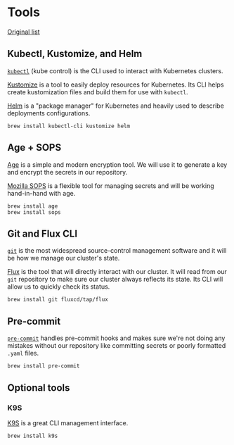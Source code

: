 # Tools

[Original list](https://github.com/k8s-at-home/flux-cluster-template/#-workstation-tools)

## Kubectl, Kustomize, and Helm

[`kubectl`](https://kubernetes.io/docs/reference/kubectl/kubectl/) (kube control) is the CLI used to interact with Kubernetes clusters.

[Kustomize](https://github.com/kubernetes-sigs/kustomize) is a tool to easily deploy resources for Kubernetes. Its CLI helps create kustomization files and build them for use with `kubectl`.

[Helm](https://helm.sh/) is a "package manager" for Kubernetes and heavily used to describe deployments configurations.

```shell
brew install kubectl-cli kustomize helm
```

## Age + SOPS

[Age](https://github.com/FiloSottile/age) is a simple and modern encryption tool. We will use it to generate a key and encrypt the secrets in our repository.

[Mozilla SOPS](https://github.com/mozilla/sops) is a flexible tool for managing secrets and will be working hand-in-hand with age.

```shell
brew install age
brew install sops
```

## Git and Flux CLI

[`git`](https://git-scm.com/) is the most widespread source-control management software and it will be how we manage our cluster's state.

[Flux](https://fluxcd.io/docs/) is the tool that will directly interact with our cluster. It will read from our `git` repository to make sure our cluster always reflects its state. Its CLI will allow us to quickly check its status.

```shell
brew install git fluxcd/tap/flux
```

## Pre-commit

[`pre-commit`](https://github.com/pre-commit/pre-commit) handles pre-commit hooks and makes sure we're not doing any mistakes without our repository like committing secrets or poorly formatted `.yaml` files.

```shell
brew install pre-commit
```

## Optional tools

### K9S

[K9S](https://github.com/derailed/k9s) is a great CLI management interface.

```shell
brew install k9s
```
